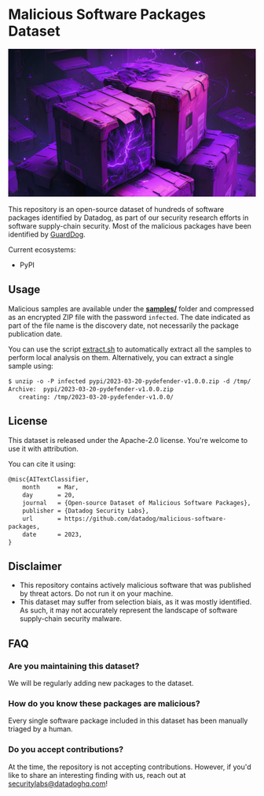 # Malicious Software Packages Dataset

<p align="center">
  <img src="./image.png" height="300" />
</p>

This repository is an open-source dataset of hundreds of <span id="package-count"></span> software packages identified by Datadog, as part of our security research efforts in software supply-chain 
security. Most of the malicious packages have been identified by [GuardDog](https://github.com/DataDog/guarddog).

Current ecosystems:
- PyPI

## Usage

Malicious samples are available under the **[samples/](samples/)** folder and compressed as an encrypted ZIP file with the password `infected`. The date indicated as part of the file name is the 
discovery date, not necessarily the package publication date.

You can use the script [extract.sh](./samples/pypi/extract.sh) to automatically extract all the samples to perform local analysis on them. Alternatively, you can extract a single sample using:

```
$ unzip -o -P infected pypi/2023-03-20-pydefender-v1.0.0.zip -d /tmp/
Archive:  pypi/2023-03-20-pydefender-v1.0.0.zip
   creating: /tmp/2023-03-20-pydefender-v1.0.0/
```

## License

This dataset is released under the Apache-2.0 license. You're welcome to use it with attribution.

You can cite it using:

```
@misc{AITextClassifier, 
    month     = Mar,
    day       = 20,
    journal   = {Open-source Dataset of Malicious Software Packages},
    publisher = {Datadog Security Labs},
    url       = https://github.com/datadog/malicious-software-packages, 
    date      = 2023,
}
```

## Disclaimer

* This repository contains actively malicious software that was published by threat actors. Do not run it on your machine.
* This dataset may suffer from selection biais, as it was mostly identified. As such, it may not accurately represent the landscape of software supply-chain security malware.

## FAQ

### Are you maintaining this dataset?

We will be regularly adding new packages to the dataset.

### How do you know these packages are malicious?

Every single software package included in this dataset has been manually triaged by a human.

### Do you accept contributions? 

At the time, the repository is not accepting contributions. However, if you'd like to share an interesting finding with us, reach out at securitylabs@datadoghq.com!
